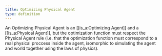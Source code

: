 ```yaml
---
title: Optimizing Physical Agent
type: definition
---
```


An Optimizing Physical Agent is an [[is_a:Optimizing Agent]] and a [[is_a:Physical Agent]], but the optimization function must respect the Physical Agent rule (i.e. that the optimization function must correspond to a real physical proccess inside the agent, isomorphic to simulating the agent and world together using the laws of physics).